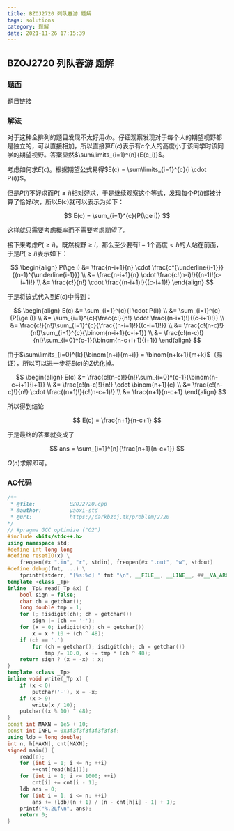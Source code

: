 ```yaml
---
title: BZOJ2720 列队春游 题解
tags: solutions
category: 题解
date: 2021-11-26 17:15:39
---
```


## BZOJ2720 列队春游 题解

### 题面

[题目链接](https://darkbzoj.tk/problem/2720)

### 解法

对于这种全排列的题目发现不太好用$dp$。仔细观察发现对于每个人的期望视野都是独立的，可以直接相加，所以直接算$E(c)$表示有$c$个人的高度小于该同学时该同学的期望视野。答案显然$\sum\limits_{i=1}^{n}{E(c_i)}$。

考虑如何求$E(c)$。根据期望公式易得$E(c) = \sum\limits_{i=1}^{c}{i \cdot P(i)}$。

但是$P(i)$不好求而$P(\ge i)$相对好求，于是继续观察这个等式，发现每个$P(i)$都被计算了恰好$i$次，所以$E(c)$就可以表示为如下：

$$
    E(c) = \sum_{i=1}^{c}{P(\ge i)}
$$

这样就只需要考虑概率而不需要考虑期望了。

接下来考虑$P(\ge i)$。既然视野$\ge i$，那么至少要有$i-1$个高度$\lt h$的人站在前面，于是$P(\ge i)$表示如下：

$$
\begin{align}
        P(\ge i) &= \frac{n-i+1}{n} \cdot \frac{c^{\underline{i-1}}}{(n-1)^{\underline{i-1}}} \\
	    &= \frac{n-i+1}{n} \cdot \frac{c!(n-i)!}{(n-1)!(c-i+1)!} \\
	    &= \frac{c!}{n!} \cdot \frac{(n-i+1)!}{(c-i+1)!}
    \end{align}
$$

于是将该式代入到$E(c)$中得到：

$$
    \begin{align}
        E(c) &= \sum_{i=1}^{c}{i \cdot P(i)} \\
        &= \sum_{i=1}^{c}{P(\ge i)} \\
        &= \sum_{i=1}^{c}{\frac{c!}{n!} \cdot \frac{(n-i+1)!}{(c-i+1)!}} \\
        &= \frac{c!}{n!}\sum_{i=1}^{c}{\frac{(n-i+1)!}{(c-i+1)!}} \\
        &= \frac{c!(n-c)!}{n!}\sum_{i=1}^{c}{\binom{n-i+1}{c-i+1}} \\
        &= \frac{c!(n-c)!}{n!}\sum_{i=0}^{c-1}{\binom{n-c+i+1}{i+1}}
    \end{align}
$$

由于$\sum\limits_{i=0}^{k}{\binom{n+i}{m+i}} = \binom{n+k+1}{m+k}$（易证），所以可以进一步将$E(c)$的$\Sigma$优化掉。

$$
    \begin{align}
        E(c) &= \frac{c!(n-c)!}{n!}\sum_{i=0}^{c-1}{\binom{n-c+i+1}{i+1}} \\
        &= \frac{c!(n-c)!}{n!} \cdot \binom{n+1}{c} \\
        &= \frac{c!(n-c)!}{n!} \cdot \frac{(n+1)!}{c!(n-c+1)!} \\
        &= \frac{n+1}{n-c+1}
    \end{align}
$$

所以得到结论

$$
    E(c) = \frac{n+1}{n-c+1}
$$

于是最终的答案就变成了

$$
    ans = \sum_{i=1}^{n}{\frac{n+1}{n-c+1}}
$$

$O(n)$求解即可。

### AC代码

```cpp
/**
 * @file:           BZOJ2720.cpp
 * @author:         yaoxi-std
 * @url:            https://darkbzoj.tk/problem/2720
*/
// #pragma GCC optimize ("O2")
#include <bits/stdc++.h>
using namespace std;
#define int long long
#define resetIO(x) \
    freopen(#x ".in", "r", stdin), freopen(#x ".out", "w", stdout)
#define debug(fmt, ...) \
    fprintf(stderr, "[%s:%d] " fmt "\n", __FILE__, __LINE__, ##__VA_ARGS__)
template <class _Tp>
inline _Tp& read(_Tp &x) {
    bool sign = false;
    char ch = getchar();
    long double tmp = 1;
    for (; !isdigit(ch); ch = getchar())
        sign |= (ch == '-');
    for (x = 0; isdigit(ch); ch = getchar())
        x = x * 10 + (ch ^ 48);
    if (ch == '.')
        for (ch = getchar(); isdigit(ch); ch = getchar())
            tmp /= 10.0, x += tmp * (ch ^ 48);
    return sign ? (x = -x) : x;
}
template <class _Tp>
inline void write(_Tp x) {
    if (x < 0)
        putchar('-'), x = -x;
    if (x > 9)
        write(x / 10);
    putchar((x % 10) ^ 48);
}
const int MAXN = 1e5 + 10;
const int INFL = 0x3f3f3f3f3f3f3f3f;
using ldb = long double;
int n, h[MAXN], cnt[MAXN];
signed main() {
    read(n);
    for (int i = 1; i <= n; ++i)
        ++cnt[read(h[i])];
    for (int i = 1; i <= 1000; ++i)
        cnt[i] += cnt[i - 1];
    ldb ans = 0;
    for (int i = 1; i <= n; ++i)
        ans += (ldb)(n + 1) / (n - cnt[h[i] - 1] + 1);
    printf("%.2Lf\n", ans);
    return 0;
}
```